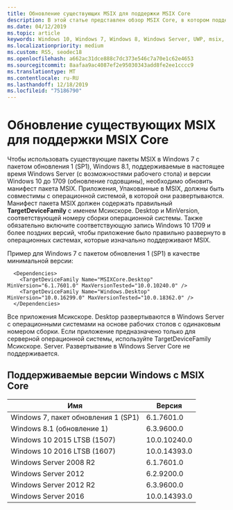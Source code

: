 ```yaml
---
title: Обновление существующих MSIX для поддержки MSIX Core
description: В этой статье представлен обзор MSIX Core, в котором поддерживается MSIX поддержка Windows 7 с пакетом обновления 1 (SP1), Windows 8.1, поддерживаемых в настоящее время Windows Server (с возможностями рабочего стола) и версий Windows 10 до 1709 (годовщина обновления).
ms.date: 04/12/2019
ms.topic: article
keywords: Windows 10, Windows 7, Windows 8, Windows Server, UWP, msix, мсикскоре, 1709, 1703, 1607, 1511, 1507
ms.localizationpriority: medium
ms.custom: RS5, seodec18
ms.openlocfilehash: a662ac31dce888c7dc373e546c7a70e1c62e4653
ms.sourcegitcommit: 8aafaa9ac4087ef2e95030343add8fe2ee1cccc9
ms.translationtype: MT
ms.contentlocale: ru-RU
ms.lasthandoff: 12/18/2019
ms.locfileid: "75186790"
---
```

# <a name="update-your-existing-msix-to-support-msix-core"></a>Обновление существующих MSIX для поддержки MSIX Core 
Чтобы использовать существующие пакеты MSIX в Windows 7 с пакетом обновления 1 (SP1), Windows 8.1, поддерживаемые в настоящее время Windows Server (с возможностями рабочего стола) и версии Windows 10 до 1709 (обновление годовщины), необходимо обновить манифест пакета MSIX. Приложения, Упакованные в MSIX, должны быть совместимы с операционной системой, в которой они развертываются.  Манифест пакета MSIX должен содержать правильный **TargetDeviceFamily** с именем Мсикскоре. Desktop и MinVersion, соответствующей номеру сборки операционной системы.  Также обязательно включите соответствующую запись Windows 10 1709 и более поздних версий, чтобы приложение было правильно развернуто в операционных системах, которые изначально поддерживают MSIX.

Пример для Windows 7 с пакетом обновления 1 (SP1) в качестве минимальной версии:

```
  <Dependencies>
    <TargetDeviceFamily Name="MSIXCore.Desktop" MinVersion="6.1.7601.0" MaxVersionTested="10.0.10240.0" />
    <TargetDeviceFamily Name="Windows.Desktop" MinVersion="10.0.16299.0" MaxVersionTested="10.0.18362.0" />
  </Dependencies>
```

Все приложения Мсикскоре. Desktop развертываются в Windows Server с операционными системами на основе рабочих столов с одинаковым номером сборки.  Если приложение предназначено только для серверной операционной системы, используйте TargetDeviceFamily Мсикскоре. Server.  Развертывание в Windows Server Core не поддерживается.

## <a name="supported-versions-of-windows-with-msix-core"></a>Поддерживаемые версии Windows с MSIX Core 

| Имя | Версия |
|------|---------|
| Windows 7, пакет обновления 1 (SP1)| 6.1.7601.0|
| Windows 8.1 (обновление 1) |6.3.9600.0|
| Windows 10 2015 LTSB (1507)|10.0.10240.0|
| Windows 10 2016 LTSB (1607)|10.0.14393.0|
| Windows Server 2008 R2| 6.1.7601.0|
| Windows Server 2012| 6.2.9200.0|
| Windows Server 2012 R2| 6.3.9600.0|
| Windows Server 2016 | 10.0.14393.0|
